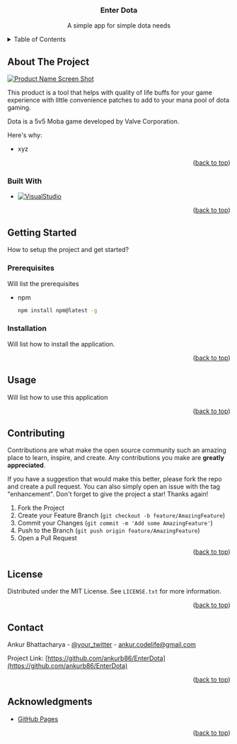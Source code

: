 <a name="readme-top"></a>

<br />
<div align="center">

  <h3 align="center">Enter Dota</h3>

  <p align="center">
    A simple app for simple dota needs
    <br />
  </p>
</div>



<!-- TABLE OF CONTENTS -->
<details>
  <summary>Table of Contents</summary>
  <ol>
    <li>
      <a href="#about-the-project">About The Project</a>
      <ul>
        <li><a href="#built-with">Built With</a></li>
      </ul>
    </li>
    <li>
      <a href="#getting-started">Getting Started</a>
      <ul>
        <li><a href="#prerequisites">Prerequisites</a></li>
        <li><a href="#installation">Installation</a></li>
      </ul>
    </li>
    <li><a href="#usage">Usage</a></li>
    <li><a href="#roadmap">Roadmap</a></li>
    <li><a href="#contributing">Contributing</a></li>
    <li><a href="#license">License</a></li>
    <li><a href="#contact">Contact</a></li>
    <li><a href="#acknowledgments">Acknowledgments</a></li>
  </ol>
</details>



<!-- ABOUT THE PROJECT -->
## About The Project

[![Product Name Screen Shot][product-screenshot]](https://example.com)

This product is a tool that helps with quality of life buffs for your game experience with little convenience patches to add to your mana pool of dota gaming.

Dota is a 5v5 Moba game developed by Valve Corporation.

Here's why:
* xyz

<p align="right">(<a href="#readme-top">back to top</a>)</p>



### Built With

* [![VisualStudio][VisualStudio-logo]][VisualStudio-url]

<p align="right">(<a href="#readme-top">back to top</a>)</p>



<!-- GETTING STARTED -->
## Getting Started

How to setup the project and get started?

### Prerequisites

Will list the prerequisites
* npm
  ```sh
  npm install npm@latest -g
  ```

### Installation

Will list how to install the application.

<p align="right">(<a href="#readme-top">back to top</a>)</p>



<!-- USAGE EXAMPLES -->
## Usage

Will list how to use this application

<p align="right">(<a href="#readme-top">back to top</a>)</p>


<!-- CONTRIBUTING -->
## Contributing

Contributions are what make the open source community such an amazing place to learn, inspire, and create. Any contributions you make are **greatly appreciated**.

If you have a suggestion that would make this better, please fork the repo and create a pull request. You can also simply open an issue with the tag "enhancement".
Don't forget to give the project a star! Thanks again!

1. Fork the Project
2. Create your Feature Branch (`git checkout -b feature/AmazingFeature`)
3. Commit your Changes (`git commit -m 'Add some AmazingFeature'`)
4. Push to the Branch (`git push origin feature/AmazingFeature`)
5. Open a Pull Request

<p align="right">(<a href="#readme-top">back to top</a>)</p>



<!-- LICENSE -->
## License

Distributed under the MIT License. See `LICENSE.txt` for more information.

<p align="right">(<a href="#readme-top">back to top</a>)</p>



<!-- CONTACT -->
## Contact

Ankur Bhattacharya - [@your_twitter](https://twitter.com/your_username) - ankur.codelife@gmail.com

Project Link: [https://github.com/ankurb86/EnterDota](https://github.com/ankurb86/EnterDota)

<p align="right">(<a href="#readme-top">back to top</a>)</p>



<!-- ACKNOWLEDGMENTS -->
## Acknowledgments

* [GitHub Pages](https://pages.github.com)

<p align="right">(<a href="#readme-top">back to top</a>)</p>



<!-- MARKDOWN LINKS & IMAGES -->
<!-- https://www.markdownguide.org/basic-syntax/#reference-style-links -->
[product-screenshot]: https://1000logos.net/wp-content/uploads/2019/03/Dota-2-emblem.jpg
[VisualStudio-logo]: https://www.logotypes101.com/logos/611/B6D22D555619929D257332DA4CCF9711/visual_studio_2015.png
[VisualStudio-url]: https://visualstudio.microsoft.com/
